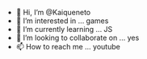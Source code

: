 - 👋 Hi, I’m @Kaiqueneto
- 👀 I’m interested in ... games
- 🌱 I’m currently learning ... JS
- 💞️ I’m looking to collaborate on ... yes
- 📫 How to reach me ... youtube

<!---
Kaiqueneto/Kaiqueneto is a ✨ special ✨ repository because its `README.md` (this file) appears on your GitHub profile.
You can click the Preview link to take a look at your changes.
--->
